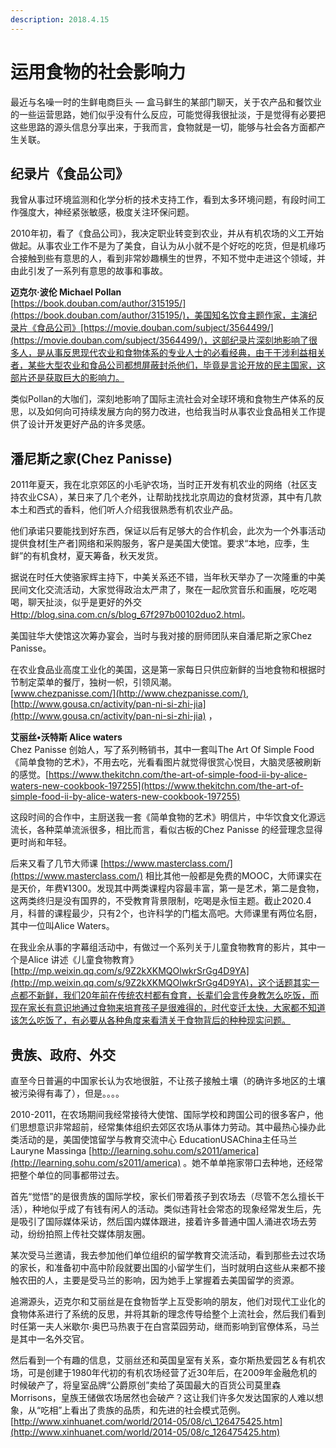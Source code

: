 ```yaml
---
description: 2018.4.15
---
```


# 运用食物的社会影响力

最近与名噪一时的生鲜电商巨头 — 盒马鲜生的某部门聊天，关于农产品和餐饮业的一些运营思路，她们似乎没有什么反应，可能觉得我很扯淡，于是觉得有必要把这些思路的源头信息分享出来，于我而言，食物就是一切，能够与社会各方面都产生关联。  


## 纪录片《食品公司》

 我曾从事过环境监测和化学分析的技术支持工作，看到太多环境问题，有段时间工作强度大，神经紧张敏感，极度关注环保问题。  
  
 2010年初，看了《食品公司》，我决定职业转变到农业，并从有机农场的义工开始做起。从事农业工作不是为了美食，自认为从小就不是个好吃的吃货，但是机缘巧合接触到些有意思的人，看到非常妙趣横生的世界，不知不觉中走进这个领域，并由此引发了一系列有意思的故事和事故。  
  
 **迈克尔·波伦 Michael Pollan**  
 [https://book.douban.com/author/315195/](https://book.douban.com/author/315195/)，美国知名饮食主题作家，主演纪录片《食品公司》[https://movie.douban.com/subject/3564499/](https://movie.douban.com/subject/3564499/)，这部纪录片深刻地影响了很多人，是从事反思现代农业和食物体系的专业人士的必看经典，由于干涉利益相关者，某些大型农业和食品公司都想屏蔽封杀他们，毕竟是言论开放的民主国家，这部片还是获取巨大的影响力。  
  
 类似Pollan的大咖们，深刻地影响了国际主流社会对全球环境和食物生产体系的反思，以及如何向可持续发展方向的努力改进，也给我当时从事农业食品相关工作提供了设计开发更好产品的许多灵感。  


## 潘尼斯之家\(Chez Panisse\)

 2011年夏天，我在北京郊区的小毛驴农场，当时正开发有机农业的网络（社区支持农业CSA），某日来了几个老外，让帮助找找北京周边的食材货源，其中有几款本土和西式的香料，他们听人介绍我很熟悉有机农业产品。  
  
 他们承诺只要能找到好东西，保证以后有足够大的合作机会，此次为一个外事活动提供食材\[生产者\]网络和采购服务，客户是美国大使馆。要求“本地，应季，生鲜”的有机食材，夏天筹备，秋天发货。  
  
 据说在时任大使骆家辉主持下，中美关系还不错，当年秋天举办了一次隆重的中美民间文化交流活动，大家觉得政治太严肃了，聚在一起欣赏音乐和画展，吃吃喝喝，聊天扯淡，似乎是更好的外交 [Http://blog.sina.com.cn/s/blog\_67f297b00102duo2.html](http://blog.sina.com.cn/s/blog_67f297b00102duo2.html)。  
  
 美国驻华大使馆这次筹办宴会，当时与我对接的厨师团队来自潘尼斯之家Chez Panisse。  
  
 在农业食品业高度工业化的美国，这是第一家每日只供应新鲜的当地食物和根据时节制定菜单的餐厅，独树一帜，引领风潮。  
 [www.chezpanisse.com/](http://www.chezpanisse.com/), [http://www.gousa.cn/activity/pan-ni-si-zhi-jia](http://www.gousa.cn/activity/pan-ni-si-zhi-jia) ，  
  
 **艾丽丝•沃特斯 Alice waters**  
 Chez Panisse 创始人，写了系列畅销书，其中一套叫The Art Of Simple Food《简单食物的艺术》，不用去吃，光看看图片就觉得很赏心悦目，大脑灵感被刷新的感觉。[https://www.thekitchn.com/the-art-of-simple-food-ii-by-alice-waters-new-cookbook-197255](https://www.thekitchn.com/the-art-of-simple-food-ii-by-alice-waters-new-cookbook-197255)  
  
 这段时间的合作中，主厨送我一套《简单食物的艺术》明信片，中华饮食文化源远流长，各种菜单流派很多，相比而言，看似古板的Chez Panisse 的经营理念显得更时尚和年轻。  
  
 后来又看了几节大师课 [https://www.masterclass.com/](https://www.masterclass.com/) 相比其他一般都是免费的MOOC，大师课实在是天价，年费¥1300。发现其中两类课程内容最丰富，第一是艺术，第二是食物，这两类终归是没有国界的，不受教育背景限制，吃喝是永恒主题。截止2020.4月，科普的课程最少，只有2个，也许科学的门槛太高吧。大师课里有两位名厨，其中一位叫Alice Waters。  
  
 在我业余从事的字幕组活动中，有做过一个系列关于儿童食物教育的影片，其中一个是Alice 讲述《儿童食物教育》[http://mp.weixin.qq.com/s/9Z2kXKMQOlwkrSrGg4D9YA](http://mp.weixin.qq.com/s/9Z2kXKMQOlwkrSrGg4D9YA)，这个话题其实一点都不新鲜，我们20年前在传统农村都有食育，长辈们会言传身教怎么吃饭，而现在家长有意识地通过食物来培育孩子是很难得的，时代变迁太快，大家都不知道该怎么吃饭了，有必要从各种角度来看清关于食物背后的种种现实问题。  
  


## 贵族、政府、外交

 直至今日普遍的中国家长认为农地很脏，不让孩子接触土壤（的确许多地区的土壤被污染得有毒了），但是。。。。  
  
 2010-2011，在农场期间我经常接待大使馆、国际学校和跨国公司的很多客户，他们思想意识非常超前，经常集体组织去郊区农场从事体力劳动。其中最热心操办此类活动的是，美国使馆留学与教育交流中心 EducationUSAChina主任马兰 Lauryne Massinga [http://learning.sohu.com/s2011/america](http://learning.sohu.com/s2011/america) 。她不单单拖家带口去种地，还经常把整个单位的同事都带过去。  
  
 首先“觉悟”的是很贵族的国际学校，家长们带着孩子到农场去（尽管不怎么擅长干活），种地似乎成了有钱有闲人的活动。类似违背社会常态的现象经常发生后，先是吸引了国际媒体采访，然后国内媒体跟进，接着许多普通中国人涌进农场去劳动，纷纷拍照上传社交媒体朋友圈。  
  
 某次受马兰邀请，我去参加他们单位组织的留学教育交流活动，看到那些去过农场的家长，和准备初中高中阶段就要出国的小留学生们，当时就明白这些从来都不接触农田的人，主要是受马兰的影响，因为她手上掌握着去美国留学的资源。  
  
 追溯源头，迈克尔和艾丽丝是在食物哲学上互受影响的朋友，他们对现代工业化的食物体系进行了系统的反思，并将其新的理念传导给整个上流社会，然后我们看到时任第一夫人米歇尔·奥巴马热衷于在白宫菜园劳动，继而影响到官僚体系，马兰是其中一名外交官。  
  
 然后看到一个有趣的信息，艾丽丝还和英国皇室有关系，查尔斯热爱园艺＆有机农场，可是创建于1980年代初的有机农场经营了近30年后，在2009年金融危机的时候破产了，将皇室品牌“公爵原创”卖给了英国最大的百货公司莫里森Morrisons，皇族王储做农场居然也会破产？这让我们许多欠发达国家的人难以想象，从“吃相”上看出了贵族的品质，和先进的社会模式范例。 [http://www.xinhuanet.com/world/2014-05/08/c\_126475425.htm](http://www.xinhuanet.com/world/2014-05/08/c_126475425.htm)

